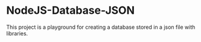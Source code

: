 # NodeJS-Database-JSON
This project is a playground for creating a database stored in a json file with libraries.